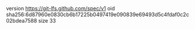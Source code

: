 version https://git-lfs.github.com/spec/v1
oid sha256:6d87960e0830cb6b17225b0497419e090839e69493d5c4fdaf0c2c02bdea7588
size 33
